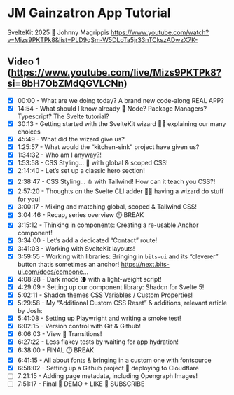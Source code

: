 # JM Gainzatron App Tutorial

SvelteKit 2025 🚀 Johnny Magrippis
https://www.youtube.com/watch?v=Mizs9PKTPk8&list=PLD9qSm-W5DLoTa5jr33nTCkszADwzX7K-

## Video 1 (https://www.youtube.com/live/Mizs9PKTPk8?si=8bH7ObZMdQGVLCNn)

- [x] 00:00 - What are we doing today? A brand new code-along REAL APP?
- [x] 14:54 - What should I know already 🤔 Node? Package Managers? Typescript? The Svelte tutorial?
- [x] 30:13 - Getting started with the SvelteKit wizard 🧙‍♂️ explaining our many choices
- [x] 45:49 - What did the wizard give us?
- [x] 1:25:57 - What would the “kitchen-sink” project have given us?
- [x] 1:34:32 - Who am I anyway?!
- [x] 1:53:58 - CSS Styling… 💅 with global & scoped CSS!
- [x] 2:14:40 - Let’s set up a classic hero section!
- [x] 2:38:47 - CSS Styling… ⛵️ with Tailwind! How can it teach you CSS?!
- [x] 2:57:20 - Thoughts on the Svelte CLI adder 🧙‍♂️ having a wizard do stuff for you!
- [x] 3:00:17 - Mixing and matching global, scoped & Tailwind CSS!
- [x] 3:04:46 - Recap, series overview ⏱️ BREAK
- [x] 3:15:12 - Thinking in components: Creating a re-usable Anchor component!
- [x] 3:34:00 - Let’s add a dedicated “Contact” route!
- [x] 3:41:03 - Working with SvelteKit layouts!
- [x] 3:59:55 - Working with libraries: Bringing in `bits-ui` and its “cleverer” button that’s sometimes an anchor! https://next.bits-ui.com/docs/compone...
- [x] 4:08:28 - Dark mode 🌘 with a light-weight script!
- [x] 4:29:09 - Setting up our component library: Shadcn for Svelte 5!
- [x] 5:02:11 - Shadcn themes CSS Variables / Custom Properties!
- [x] 5:29:58 - My “Additional Custom CSS Reset” & additions, relevant article by Josh:
- [x] 5:41:08 - Setting up Playwright and writing a smoke test!
- [x] 6:02:15 - Version control with Git & Github!
- [x] 6:06:03 - View 💫 Transitions!
- [x] 6:27:22 - Less flakey tests by waiting for app hydration!
- [x] 6:38:00 - FINAL ⏱️ BREAK
- [x] 6:41:15 - All about fonts & bringing in a custom one with fontsource
- [x] 6:58:02 - Setting up a Github project 🚀 deploying to Cloudflare
- [ ] 7:21:15 - Adding page metadata, including Opengraph Images!
- [ ] 7:51:17 - Final 🥳 DEMO + LIKE 💜 SUBSCRIBE
